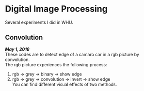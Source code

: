 # Digital Image Processing
Several experiments I did in WHU.
## Convolution
***May 1, 2018***  
 These codes are to detect edge of a camaro car in a rgb picture by convolution.  
 The rgb picture experiences the following process:  
 1) rgb -> grey -> binary -> show edge    
 2) rgb -> grey -> convolution -> invert -> show edge  
 You can find different visual effects of two methods.  
